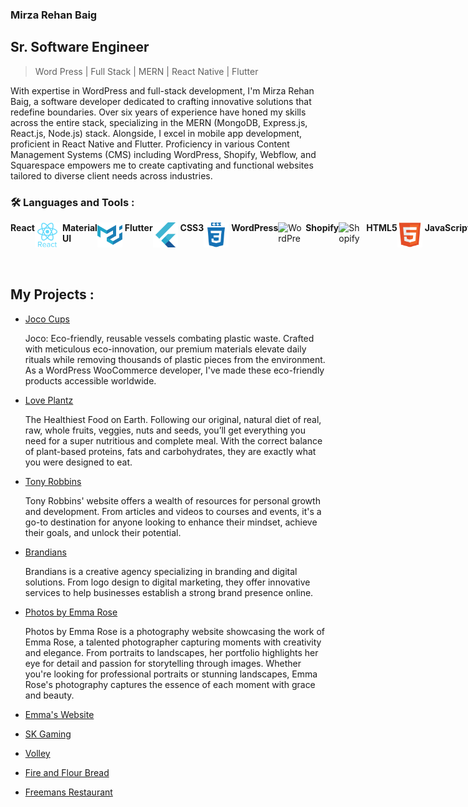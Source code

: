 ### Mirza Rehan Baig

##  Sr. Software Engineer 
> Word Press | Full Stack | MERN | React Native | Flutter

With expertise in WordPress and full-stack development, I'm Mirza Rehan Baig, a software developer dedicated to crafting innovative solutions that redefine boundaries. Over six years of experience have honed my skills across the entire stack, specializing in the MERN (MongoDB, Express.js, React.js, Node.js) stack. Alongside, I excel in mobile app development, proficient in React Native and Flutter. Proficiency in various Content Management Systems (CMS) including WordPress, Shopify, Webflow, and Squarespace empowers me to create captivating and functional websites tailored to diverse client needs across industries.


### :hammer_and_wrench: Languages and Tools :
<div style="display: flex; flex-wrap: nowrap;">
  <span style="font-weight: bold;">React</span>
  <img src="https://github.com/devicons/devicon/blob/master/icons/react/react-original-wordmark.svg" title="React" alt="React" width="40" height="40"/>
  &nbsp; &nbsp; 
  <span style="font-weight: bold;">Material UI</span>
  <img src="https://github.com/devicons/devicon/blob/master/icons/materialui/materialui-original.svg" title="Material UI" alt="Material UI" width="40" height="40"/>
  &nbsp; &nbsp; 
  <span style="font-weight: bold;">Flutter</span>
  <img src="https://github.com/devicons/devicon/blob/master/icons/flutter/flutter-original.svg" title="Flutter" alt="Flutter" width="40" height="40"/>
  &nbsp; &nbsp; 
  <span style="font-weight: bold;">CSS3</span>
  <img src="https://github.com/devicons/devicon/blob/master/icons/css3/css3-plain-wordmark.svg"  title="CSS3" alt="CSS" width="40" height="40"/>
  &nbsp; &nbsp; 
  <span style="font-weight: bold;">WordPress</span>
  <img src="https://simpleicons.org/icons/wordpress.svg"  title="WordPress" alt="WordPress" width="40" height="40"/>
  &nbsp; &nbsp;
  <span style="font-weight: bold;">Shopify</span>
  <img src="https://simpleicons.org/icons/shopify.svg"  title="Shopify" alt="Shopify" width="40" height="40"/>
  &nbsp; &nbsp;
  <span style="font-weight: bold;">HTML5</span>
  <img src="https://github.com/devicons/devicon/blob/master/icons/html5/html5-original.svg" title="HTML5" alt="HTML" width="40" height="40"/>
  &nbsp; &nbsp; 
  <span style="font-weight: bold;">JavaScript</span>
  <img src="https://github.com/devicons/devicon/blob/master/icons/javascript/javascript-original.svg" title="JavaScript" alt="JavaScript" width="40" height="40"/>
  &nbsp; &nbsp; 
  <span style="font-weight: bold;">Firebase</span>
  <img src="https://github.com/devicons/devicon/blob/master/icons/firebase/firebase-plain-wordmark.svg" title="Firebase" alt="Firebase" width="40" height="40"/>
  &nbsp; &nbsp; 
  <span style="font-weight: bold;">Gatsby</span>
  <img src="https://github.com/devicons/devicon/blob/master/icons/gatsby/gatsby-original.svg" title="Gatsby"  alt="Gatsby" width="40" height="40"/>
  &nbsp; &nbsp;
  <span style="font-weight: bold;">MySQL</span>
  <img src="https://github.com/devicons/devicon/blob/master/icons/mysql/mysql-original-wordmark.svg" title="MySQL"  alt="MySQL" width="40" height="40"/>
  &nbsp; &nbsp; 
  <span style="font-weight: bold;">NodeJS</span>
  <img src="https://github.com/devicons/devicon/blob/master/icons/nodejs/nodejs-original-wordmark.svg" title="NodeJS" alt="NodeJS" width="40" height="40"/>
  &nbsp; &nbsp; 
  <span style="font-weight: bold;">Git</span>
  <img src="https://github.com/devicons/devicon/blob/master/icons/git/git-original-wordmark.svg" title="Git" alt="Git" width="40" height="40"/>
</div>
<br>
<br/>

## My Projects :

- [Joco Cups](https://jococups.com)
  <p>Joco: Eco-friendly, reusable vessels combating plastic waste. Crafted with meticulous eco-innovation, our premium materials elevate daily rituals while removing thousands of plastic pieces from the environment. As a WordPress WooCommerce developer, I've made these eco-friendly products accessible worldwide.</p>

- [Love Plantz](https://loveplantz.com)
  <p>The Healthiest Food on Earth. Following our original, natural diet of real, raw, whole fruits, veggies, nuts and seeds, you’ll get everything you need for a super nutritious and complete meal. With the correct balance of plant-based proteins, fats and carbohydrates, they are exactly what you were designed to eat.</p>

- [Tony Robbins](https://www.tonyrobbins.com)
  <p>Tony Robbins' website offers a wealth of resources for personal growth and development. From articles and videos to courses and events, it's a go-to destination for anyone looking to enhance their mindset, achieve their goals, and unlock their potential.</p>

- [Brandians](https://www.brandians.com)
  <p>Brandians is a creative agency specializing in branding and digital solutions. From logo design to digital marketing, they offer innovative services to help businesses establish a strong brand presence online.</p>

- [Photos by Emma Rose](https://www.photosbyemmarose.com)
  <p>Photos by Emma Rose is a photography website showcasing the work of Emma Rose, a talented photographer capturing moments with creativity and elegance. From portraits to landscapes, her portfolio highlights her eye for detail and passion for storytelling through images. Whether you're looking for professional portraits or stunning landscapes, Emma Rose's photography captures the essence of each moment with grace and beauty.</p>

- [Emma's Website](https://emma.ca)
  <p></p>

- [SK Gaming](https://www.sk-gaming.com)
  <p></p>

- [Volley](https://drinkvolley.com)
  <p></p>

- [Fire and Flour Bread](https://fireandflourbread.com)
  <p></p>

- [Freemans Restaurant](https://www.freemansrestaurant.com)
  <p></p>
